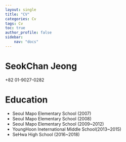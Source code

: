 ```yaml
---
layout: single
title: "CV"
categories: Cv
tags: Cv
toc: true
author_profile: false
sidebar:
    nav: "docs"
---
```


# SeokChan Jeong

+82 01-9027-0282

# Education

- Seoul Mapo Elementary School (2007)
- Seoul Mapo Elementary School (2008)
- Seoul Mapo Elementary School (2009~2012)
- YoungHoon Ineternational Middle School(2013~2015)
- SeHwa High School (2016~2018)